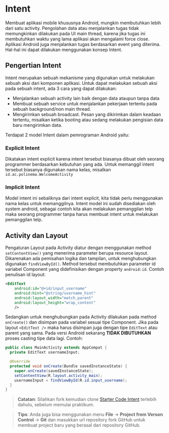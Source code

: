 # Intent

Membuat aplikasi mobile khususnya Android, mungkin membutuhkan lebih dari satu
activity. Pengolahan data atau menjalankan tugas tidak memungkinkan dilakukan
pada UI main thread, karena jika tugas ini membutuhkan waktu yang lama aplikasi
akan mengalami force close. Aplikasi Android juga menjalankan tugas berdasarkan
event yang diterima. Hal-hal ini dapat dilakukan menggunakan konsep Intent.

## Pengertian Intent

Intent merupakan sebuah mekanisme yang digunakan untuk melakukan sebuah aksi
dari komponen aplikasi. Untuk dapat melakukan sebuah aksi pada sebuah intent,
ada 3 cara yang dapat dilakukan:

- Menjalankan sebuah activity lain baik dengan data ataupun tanpa data
- Membuat sebuah service untuk menjalankan pekerjaan tertentu pada sebuah
 background/non main thread.
- Mengirimkan sebuah broadcast. Pesan yang dikirimkan dalam keadaan tertentu,
 misalkan ketika booting atau sedang melakukan pengisian data baru mengirimkan
 data.

Terdapat 2 model Intent dalam pemrograman Android yaitu:

### Explicit Intent

Dikatakan intent explicit karena intent tersebut biasanya dibuat oleh seorang
programmer berdasarkan kebutuhan yang ada. Untuk memanggil intent tersebut
biasanya digunakan nama kelas, misalkan `id.ac.polinema.WelcomeActivity`

### Implicit Intent

Model intent ini sebaliknya dari intent explicit, kita tidak perlu menggunakan
nama kelas untuk memanggilnya. Intent model ini sudah disediakan oleh system
android, sebagai contoh kita akan melakukan pemanggilan telp maka seorang
programmer tanpa harus membuat intent untuk melakukan pemanggilan telp.

## Activity dan Layout

Pengaturan Layout pada Activity diatur dengan menggunakan method
`setContentView()` yang menerima parameter berupa resource layout. Dikarenakan
ada pemisahan logika dan tampilan, untuk menghubungkan digunakan
`findViewById()`. Method tersebut membutuhkan parameter id variabel Component
yang didefinisikan dengan property `android:id`. Contoh penulisan id layout:

```xml
<EditText
    android:id="@+id/input_username"
    android:hint="@string/username_hint"
    android:layout_width="match_parent"
    android:layout_height="wrap_content"
    />
```

Sedangkan untuk menghubungkan pada Activity dilakukan pada method `onCreate()`
dan disimpan pada variabel sesuai tipe Component. Jika pada layout `<EditText
/>` maka harus disimpan juga dengan tipe `EditText` atau parent yang sama. Pada
versi Android sekarang **TIDAK DIBUTUHKAN** proses casting tipe data lagi.
Contoh:

```java
public class MainActivity extends AppCompat {
  private EditText usernameInput;

  @Override
  protected void onCreate(Bundle savedInstanceState) {
    super.onCreate(savedInstanceState);
    setContentView(R.layout.activity_main);
    usernameInput = findViewById(R.id.input_username);
  }
}
```

> **Catatan**: Silahkan fork kemudian clone [Starter Code
> Intent](https://github.com/polinema-mobile/mobile-intent) terlebih dahulu,
> sebelum memulai praktikum.

> **Tips**: Anda juga bisa menggunakan menu **File** -> **Project from Verson Control**
> -> **Git** dan masukkan url repository fork GitHub untuk membuat project baru
> yang berasal dari repository GitHub.
